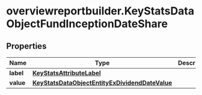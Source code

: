 # overviewreportbuilder.KeyStatsDataObjectFundInceptionDateShare

## Properties

Name | Type | Description | Notes
------------ | ------------- | ------------- | -------------
**label** | [**KeyStatsAttributeLabel**](KeyStatsAttributeLabel.md) |  | 
**value** | [**KeyStatsDataObjectEntityExDividendDateValue**](KeyStatsDataObjectEntityExDividendDateValue.md) |  | 


